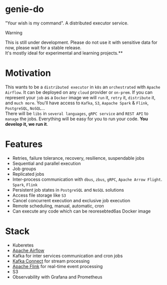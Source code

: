 # genie-do

"Your wish is my command". A distributed executor service.

> [!WARNING]  
> This is still under development. Please do not use it with sensitive data for now, please wait for a
stable release.  
> It's mostly ideal for experimental and learning projects.**

# Motivation

This wants to be a `distributed executor` in `k8s` an `orchestrated` with `Apache Airflow`. It can be deployed on any `cloud` provider or `on-prem`.
If you can represent your `job` as a `Docker` image we will `run` it, `retry` it, `distribute` it, and `much more`. You'll have access to `Kafka`, `S3`, `Aapache Spark` & `Flink`, `PostgreSQL`, `NoSQL`...  
There will be `libs` in `several languages`, `gRPC service` and `REST API` to `manage` the jobs. Everything will be easy for you to run your code. **You develop it, we run it**.

# Features

- Retries, failure tolerance, recovery, resilience, suspendable jobs
- Sequential and parallel execution
- Job groups
- Replicated jobs
- Inter-process communication with `dbus`, `zbus`, `gRPC`, `Apache Arrow Flight`. `Spark`, `Flink`
- Persistent job states in `PostgreSQL` and `NoSQL` solutions
- Access file storage like `S3`
- Cancel concurrent execution and exclusive job execution
- Remote scheduling, manual, automatic, cron
- Can execute any code which can be reoresebted6as Docker image

# Stack

- Kuberetes
- [Apache Airflow](https://airflow.apache.org/)
- Kafka for inter services communication and cron jobs
- [Kafka Connect](https://docs.confluent.io/platform/current/connect/index.html) for stream processing
- [Apache Flink](https://flink.apache.org/) for real-time event processing
- S3
- Observability with Grafana and Prometheus
